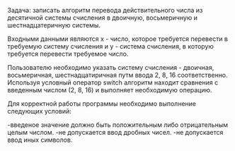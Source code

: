 Задача: записать алгоритм перевода действительного числа из десятичной системы 
счисления в двоичную, восьмеричную и шестнадцатеричную системы.

Входными данными являются x - число, которое требуется перевести в требуемую систему счисления и y - 
система счисления, в которую требуется перевести требуемое число. 

Пользователю необходимо указать систему счисления  - двоичная, восьмеричная, шестнадцатиричная
путм ввода 2, 8, 16 соответственно. 
Используя условный оператор switch алгоритм находит сравнения с введенным числом (2, 8, 16)
и выполняет необходимую операцию. 

Для корректной работы программы необходимо выполнение следующих условий: 

-введеное значение должно быть положительным либо отрицательным целым числом.
-не допускается ввод дробных чисел.
-не допускается ввод иных символов.
